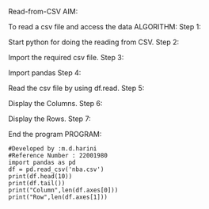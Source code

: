 Read-from-CSV
AIM:

To read a csv file and access the data
ALGORITHM:
Step 1:

Start python for doing the reading from CSV.
Step 2:

Import the required csv file.
Step 3:

Import pandas
Step 4:

Read the csv file by using df.read.
Step 5:

Display the Columns.
Step 6:

Display the Rows.
Step 7:

End the program
PROGRAM:
```
#Developed by :m.d.harini
#Reference Number : 22001980
import pandas as pd
df = pd.read_csv('nba.csv')
print(df.head(10))
print(df.tail())
print("Column",len(df.axes[0]))
print("Row",len(df.axes[1]))
